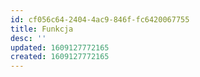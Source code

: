 ```yaml
---
id: cf056c64-2404-4ac9-846f-fc6420067755
title: Funkcja
desc: ''
updated: 1609127772165
created: 1609127772165
---
```


